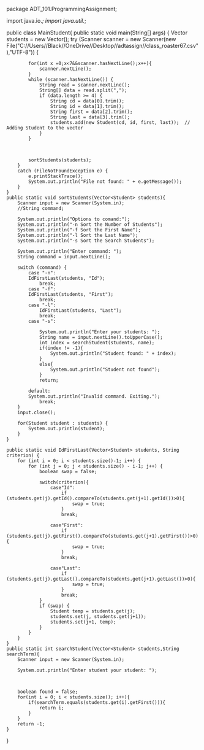package ADT_101.ProgrammingAssignment;

import java.io.*;
import java.util.*;

public class MainStudent{
    public static void main(String[] args) {
        Vector<Student> students = new Vector<Student>();
        try (Scanner scanner = new Scanner(new File("C://Users//Black//OneDrive//Desktop//adtassign//class_roaster67.csv"),"UTF-8")) {

            for(int x =0;x<7&&scanner.hasNextLine();x++){
                scanner.nextLine();
            }
            while (scanner.hasNextLine()) {
                String read = scanner.nextLine();
                String[] data = read.split(",");
                if (data.length >= 4) {
                    String cd = data[0].trim();
                    String id = data[1].trim();
                    String first = data[2].trim();
                    String last = data[3].trim();
                    students.add(new Student(cd, id, first, last));  // Adding Student to the vector
                }
            }
            


            sortStudents(students);
        }
        catch (FileNotFoundException e) {
            e.printStackTrace();
            System.out.println("File not found: " + e.getMessage());
        }
    }
    public static void sortStudents(Vector<Student> students){
        Scanner input = new Scanner(System.in);
        //String command;

        System.out.println("Options to comand:");
        System.out.println("-n Sort the Number of Students");
        System.out.println("-f Sort the First Name");
        System.out.println("-l Sort the Last Name");
        System.out.println("-s Sort the Search Students");

        System.out.println("Enter command: ");
        String command = input.nextLine();

        switch (command) {
            case "-n":
            IdFirstLast(students, "Id");
                break;
            case "-f":
            IdFirstLast(students, "First");
                break;
            case "-l":
                IdFirstLast(students, "Last");
                break;
            case "-s":
                
                System.out.println("Enter your students: ");
                String name = input.nextLine().toUpperCase();
                int index = searchStudent(students, name);
                if(index != -1){
                    System.out.println("Student found: " + index);
                }
                else{
                    System.out.println("Student not found");
                }
                return;
                
            default:
            System.out.println("Invalid command. Exiting.");
                break;
        }
        input.close();

        for(Student student : students) {
            System.out.println(student);
        }
    }

    public static void IdFirstLast(Vector<Student> students, String criterion) {
        for (int i = 0; i < students.size()-1; i++) {
            for (int j = 0; j < students.size() - i-1; j++) {
                boolean swap = false;

                switch(criterion){
                    case"Id":
                        if (students.get(j).getId().compareTo(students.get(j+1).getId())>0){
                            swap = true;
                        }
                        break;

                    case"First":
                        if (students.get(j).getFirst().compareTo(students.get(j+1).getFirst())>0){
                            swap = true;
                        }
                        break;

                    case"Last":
                        if (students.get(j).getLast().compareTo(students.get(j+1).getLast())>0){
                            swap = true;
                        }
                        break;
                }
                if (swap) {
                    Student temp = students.get(j);
                    students.set(j, students.get(j+1));
                    students.set(j+1, temp);
                }
            }
        }
    }
    public static int searchStudent(Vector<Student> students,String searchTerm){
        Scanner input = new Scanner(System.in);

        System.out.println("Enter student your student: ");
        
        

        boolean found = false;
        for(int i = 0; i < students.size(); i++){
            if(searchTerm.equals(students.get(i).getFirst())){
                return i;
            }
        }
        return -1;
    }
}
